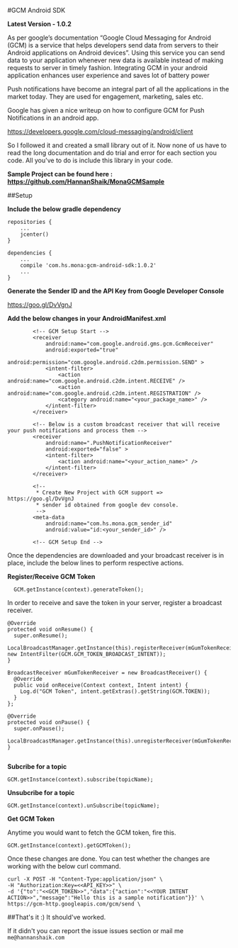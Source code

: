 #GCM Android SDK

**Latest Version - 1.0.2**


As per google’s documentation “Google Cloud Messaging for Android (GCM) is a service that helps developers send data from servers to their Android applications on Android devices”. Using this service you can send data to your application whenever new data is available instead of making requests to server in timely fashion. Integrating GCM in your android application enhances user experience and saves lot of battery power

Push notifications have become an integral part of all the applications in the market today. They are used for engagement, marketing, sales etc.

Google has given a nice writeup on how to configure GCM for Push Notifications in an android app.

https://developers.google.com/cloud-messaging/android/client

So I followed it and created a small library out of it. Now none of us have to read the long documentation and do trial and error for each section you code. All you've to do is include this library in your code.


**Sample Project can be found here : https://github.com/HannanShaik/MonaGCMSample**

##Setup

**Include the below gradle dependency**

```
repositories {
    ...
    jcenter()
}

dependencies {
    ...
    compile 'com.hs.mona:gcm-android-sdk:1.0.2'
    ...
}
```

**Generate the Sender ID and the API Key from Google Developer Console**

https://goo.gl/DvVgnJ

**Add the below changes in your AndroidManifest.xml**

```
        <!-- GCM Setup Start -->
        <receiver
            android:name="com.google.android.gms.gcm.GcmReceiver"
            android:exported="true"
            android:permission="com.google.android.c2dm.permission.SEND" >
            <intent-filter>
                <action android:name="com.google.android.c2dm.intent.RECEIVE" />
                <action android:name="com.google.android.c2dm.intent.REGISTRATION" />
                <category android:name="<your_package_name>" />
            </intent-filter>
        </receiver>

        <!-- Below is a custom broadcast receiver that will receive your push notifications and process them -->
        <receiver
            android:name=".PushNotificationReceiver"
            android:exported="false" >
            <intent-filter>
                <action android:name="<your_action_name>" />
            </intent-filter>
        </receiver>

        <!--
         * Create New Project with GCM support => https://goo.gl/DvVgnJ
         * sender id obtained from google dev console.
         -->
        <meta-data
            android:name="com.hs.mona.gcm_sender_id"
            android:value="id:<your_sender_id>" />

        <!-- GCM Setup End -->
```

Once the dependencies are downloaded and your broadcast receiver is in place, include the below lines to perform respective actions.

**Register/Receive GCM Token**

```
  GCM.getInstance(context).generateToken();
```

In order to receive and save the token in your server, register a broadcast receiver.

```
@Override
protected void onResume() {
  super.onResume();
  LocalBroadcastManager.getInstance(this).registerReceiver(mGumTokenReceiver, new IntentFilter(GCM.GCM_TOKEN_BROADCAST_INTENT));
}

BroadcastReceiver mGumTokenReceiver = new BroadcastReceiver() {
  @Override
  public void onReceive(Context context, Intent intent) {
    Log.d("GCM Token", intent.getExtras().getString(GCM.TOKEN));
  }
};

@Override
protected void onPause() {
  super.onPause();
  LocalBroadcastManager.getInstance(this).unregisterReceiver(mGumTokenReceiver);
}
    
```

**Subcribe for a topic**

```
GCM.getInstance(context).subscribe(topicName);
```

**Unsubcribe for a topic**

```
GCM.getInstance(context).unSubscribe(topicName);
```

**Get GCM Token**

Anytime you would want to fetch the GCM token, fire this.

```
GCM.getInstance(context).getGCMToken();
```



Once these changes are done. You can test whether the changes are working with the below curl command.

```
curl -X POST -H "Content-Type:application/json" \
-H "Authorization:Key=<<API_KEY>>" \
-d '{"to":"<<GCM_TOKEN>>","data":{"action":"<<YOUR INTENT ACTION>>","message":"Hello this is a sample notification"}}' \
https://gcm-http.googleapis.com/gcm/send \
```

##That's it :) It should've worked.

If it didn't you can report the issue issues section or mail me `me@hannanshaik.com`
